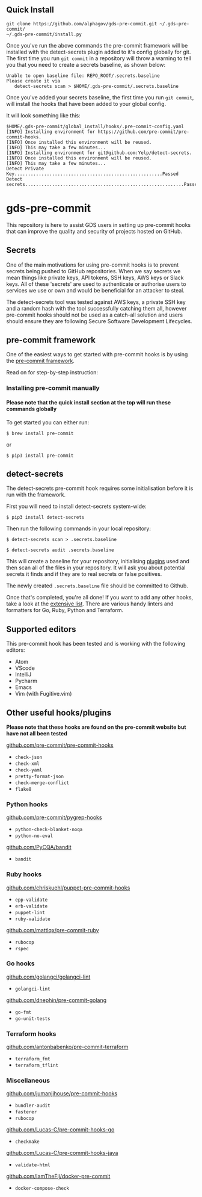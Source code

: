 ## Quick Install

```shell
git clone https://github.com/alphagov/gds-pre-commit.git ~/.gds-pre-commit/
~/.gds-pre-commit/install.py
```
Once you've run the above commands the pre-commit framework will be installed with the detect-secrets plugin added to it's config globally for git. The first time you run `git commit` in a repository will throw a warning to tell you that you need to create a secrets baseline, as shown below:

```shell
Unable to open baseline file: REPO_ROOT/.secrets.baseline
Please create it via
   detect-secrets scan > $HOME/.gds-pre-commit/.secrets.baseline
```

Once you've added your secrets baseline, the first time you run `git commit`, will install the hooks that have been added to your global config.

It will look something like this:

```shell
$HOME/.gds-pre-commit/global_install/hooks/.pre-commit-config.yaml
[INFO] Installing environment for https://github.com/pre-commit/pre-commit-hooks.
[INFO] Once installed this environment will be reused.
[INFO] This may take a few minutes...
[INFO] Installing environment for git@github.com:Yelp/detect-secrets.
[INFO] Once installed this environment will be reused.
[INFO] This may take a few minutes...
Detect Private Key.......................................................Passed
Detect secrets...........................................................Passed
```



# gds-pre-commit
This repository is here to assist GDS users in setting up pre-commit hooks that can improve the quality and security of projects hosted on GitHub.

## Secrets
One of the main motivations for using pre-commit hooks is to prevent secrets being pushed to GitHub repositories. When we say secrets we mean things like private keys, API tokens, SSH keys, AWS keys or Slack keys. All of these 'secrets' are used to authenticate or authorise users to services we use or own and would be beneficial for an attacker to steal.

The detect-secrets tool was tested against AWS keys, a private SSH key and a random hash with the tool successfully catching them all, however pre-commit hooks should not be used as a catch-all solution and users should ensure they are following Secure Software Development Lifecycles.

## pre-commit framework
One of the easiest ways to get started with pre-commit hooks is by using the [pre-commit framework](https://pre-commit.com/).

Read on for step-by-step instruction:

### Installing pre-commit manually
#### Please note that the quick install section at the top will run these commands globally

To get started you can either run:

`$ brew install pre-commit`

or

`$ pip3 install pre-commit`

## detect-secrets
The detect-secrets pre-commit hook requires some initialisation before it is run with the framework.

First you will need to install detect-secrets system-wide:

`$ pip3 install detect-secrets`

Then run the following commands in your local repository:

`$ detect-secrets scan > .secrets.baseline`

`$ detect-secrets audit .secrets.baseline`

This will create a baseline for your repository, initialising [plugins](https://github.com/Yelp/detect-secrets/tree/master/detect_secrets/plugins) used and then scan all of the files in your repository. It will ask you about potential secrets it finds and if they are to real secrets or false positives.

The newly created `.secrets.baseline` file should be committed to Github.


Once that's completed, you're all done! If you want to add any other hooks, take a look at the [extensive list](https://pre-commit.com/hooks.html). There are various handy linters and formatters for Go, Ruby, Python and Terraform.

## Supported editors
This pre-commit hook has been tested and is working with the following editors:

* Atom
* VScode
* IntelliJ
* Pycharm
* Emacs
* Vim (with Fugitive.vim)

## Other useful hooks/plugins

**Please note that these hooks are found on the pre-commit website but have not all been tested**

[github.com/pre-commit/pre-commit-hooks](https://github.com/pre-commit/pre-commit-hooks)

* `check-json`
* `check-xml`
* `check-yaml`
* `pretty-format-json`
* `check-merge-conflict`
* `flake8`

### Python hooks
[github.com/pre-commit/pygrep-hooks](https://github.com/pre-commit/pygrep-hooks)

* `python-check-blanket-noqa`
* `python-no-eval`

[github.com/PyCQA/bandit](https://github.com/PyCQA/bandit)

* `bandit`


### Ruby hooks
[github.com/chriskuehl/puppet-pre-commit-hooks](https://github.com/chriskuehl/puppet-pre-commit-hooks)

* `epp-validate`
* `erb-validate`
* `puppet-lint`
* `ruby-validate`

[github.com/mattlqx/pre-commit-ruby](https://github.com/mattlqx/pre-commit-ruby)

* `rubocop`
* `rspec`

### Go hooks
[github.com/golangci/golangci-lint](https://github.com/golangci/golangci-lint)

* `golangci-lint`

[github.com/dnephin/pre-commit-golang](https://github.com/dnephin/pre-commit-golang)

* `go-fmt`
* `go-unit-tests`


### Terraform hooks
[github.com/antonbabenko/pre-commit-terraform](https://github.com/antonbabenko/pre-commit-terraform)

* `terraform_fmt`
* `terraform_tflint`

### Miscellaneous

[github.com/jumanjihouse/pre-commit-hooks](https://github.com/jumanjihouse/pre-commit-hooks)

* `bundler-audit`
* `fasterer`
* `rubocop`

[github.com/Lucas-C/pre-commit-hooks-go](https://github.com/Lucas-C/pre-commit-hooks-go)

* `checkmake`

[github.com/Lucas-C/pre-commit-hooks-java](https://github.com/Lucas-C/pre-commit-hooks-java)

* `validate-html`

[github.com/IamTheFij/docker-pre-commit](https://github.com/IamTheFij/docker-pre-commit)

* `docker-compose-check`
